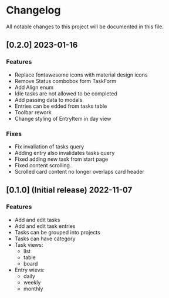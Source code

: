 # Changelog

All notable changes to this project will be documented in this file.

## [0.2.0] 2023-01-16

### Features

- Replace fontawesome icons with material design icons
- Remove Status combobox form TaskForm
- Add Align enum
- Idle tasks are not allowed to be completed
- Add passing data to modals
- Entries can be edded from tasks table
- Toolbar rework
- Change styling of EntryItem in day view

### Fixes

- Fix invaliation of tasks query
- Adding entry also invalidates tasks query
- Fixed adding new task from start page
- Fixed content scrolling.
- Scrolled card content no longer overlaps card header

## [0.1.0] (Initial release) 2022-11-07

### Features

- Add and edit tasks
- Add and edit task entries
- Tasks can be grouped into projects
- Tasks can have category
- Task views:
  - list
  - table
  - board
- Entry wievs:
  - daily
  - weekly
  - monthly
